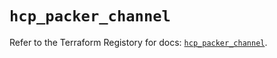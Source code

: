 # `hcp_packer_channel`

Refer to the Terraform Registory for docs: [`hcp_packer_channel`](https://registry.terraform.io/providers/hashicorp/hcp/0.62.0/docs/resources/packer_channel).
